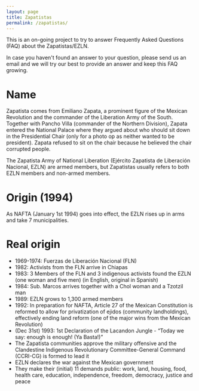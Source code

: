 ```yaml
---
layout: page
title: Zapatistas
permalink: /zapatistas/
---
```

This is an on-going project to try to answer Frequently Asked Questions (FAQ) about the Zapatistas/EZLN.

In case you haven't found an answer to your question, please send us an email and we will try our best to provide an answer and keep this FAQ growing.

# Name
Zapatista comes from Emiliano Zapata, a prominent figure of the Mexican Revolution and the commander of the Liberation Army of the South. Together with Pancho Villa (commander of the Northern Division), Zapata entered the National Palace where they argued about who should sit down in the Presidential Chair (only for a photo op as neither wanted to be president). Zapata refused to sit on the chair because he believed the chair corrupted people.

The Zapatista Army of National Liberation (Ejército Zapatista de Liberación Nacional, EZLN) are armed members, but Zapatistas usually refers to both EZLN members and non-armed members.

# Origin (1994)
As NAFTA (January 1st 1994) goes into effect, the EZLN rises up in arms and take 7 municipalities.

# Real origin

* 1969-1974: Fuerzas de Liberación Nacional (FLN)
* 1982: Activists from the FLN arrive in Chiapas
* 1983: 3 Members of the FLN and 3 indigenous activists found the EZLN (one woman and five men) (in English, original in Spanish)
* 1984: Sub. Marcos arrives together with a Chol woman and a Tzotzil man
* 1989: EZLN grows to 1,300 armed members
* 1992: In preparation for NAFTA, Article 27 of the Mexican Constitution is reformed to allow for privatization of ejidos (community landholdings), effectively ending land reform (one of the major wins from the Mexican Revolution)
* (Dec 31st) 1993: 1st Declaration of the Lacandon Jungle - “Today we say:  enough is enough! (Ya Basta!)”
* The Zapatista communities approve the military offensive and the Clandestine Indigenous Revolutionary Committee-General Command (CCRI-CG) is formed to lead it
* EZLN declares the war against the Mexican government
* They make their (initial) 11 demands public: work, land, housing, food, health care, education, independence, freedom, democracy, justice and peace
